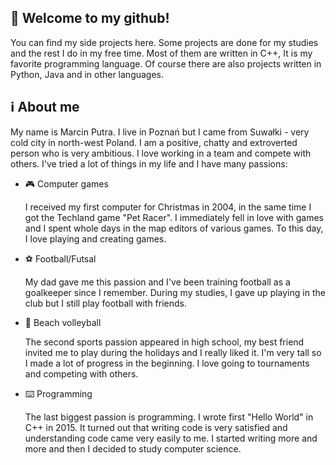 ## :wave: Welcome to my github!
You can find my side projects here. Some projects are done for my studies and the rest I do in my free time.
Most of them are written in C++, It is my favorite programming language.
Of course there are also projects written in Python, Java and in other languages.

## :information_source: About me 
My name is Marcin Putra. I live in Poznań but I came from Suwałki - very cold city in north-west Poland.
I am a positive, chatty and extroverted person who is very ambitious. I love working in a team and compete with others.
I've tried a lot of things in my life and I have many passions:
- :video_game: Computer games
  
  I received my first computer for Christmas in 2004, in the same time I got the Techland game "Pet Racer".
  I immediately fell in love with games and I spent whole days in the map editors of various games. 
  To this day, I love playing and creating games.

- :soccer: Football/Futsal

  My dad gave me this passion and I've been training football as a goalkeeper since I remember.
  During my studies, I gave up playing in the club but I still play football with friends.
  
- :volleyball: Beach volleyball

  The second sports passion appeared in high school, my best friend invited me to play during the holidays and I really liked it. 
  I'm very tall so I made a lot of progress in the beginning. I love going to tournaments and competing with others.

- :keyboard: Programming

  The last biggest passion is programming. I wrote first "Hello World" in C++ in 2015.
  It turned out that writing code is very satisfied and understanding code came very easily to me.
  I started writing more and more and then I decided to study computer science.
<!--
**Putrus/putrus** is a ✨ _special_ ✨ repository because its `README.md` (this file) appears on your GitHub profile.

Here are some ideas to get you started:

- 🔭 I’m currently working on ...
- 🌱 I’m currently learning ...
- 👯 I’m looking to collaborate on ...
- 🤔 I’m looking for help with ...
- 💬 Ask me about ...
- 📫 How to reach me: ...
- 😄 Pronouns: ...
- ⚡ Fun fact: ...
-->
